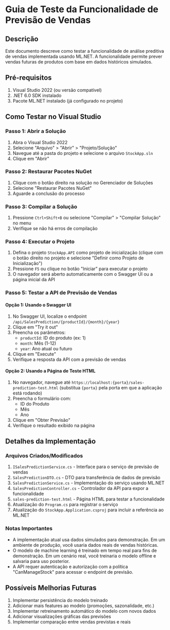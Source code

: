 # Guia de Teste da Funcionalidade de Previsão de Vendas

## Descrição

Este documento descreve como testar a funcionalidade de análise preditiva de vendas implementada usando ML.NET. A funcionalidade permite prever vendas futuras de produtos com base em dados históricos simulados.

## Pré-requisitos

1. Visual Studio 2022 (ou versão compatível)
2. .NET 6.0 SDK instalado
3. Pacote ML.NET instalado (já configurado no projeto)

## Como Testar no Visual Studio

### Passo 1: Abrir a Solução

1. Abra o Visual Studio 2022
2. Selecione "Arquivo" > "Abrir" > "Projeto/Solução"
3. Navegue até a pasta do projeto e selecione o arquivo `StockApp.sln`
4. Clique em "Abrir"

### Passo 2: Restaurar Pacotes NuGet

1. Clique com o botão direito na solução no Gerenciador de Soluções
2. Selecione "Restaurar Pacotes NuGet"
3. Aguarde a conclusão do processo

### Passo 3: Compilar a Solução

1. Pressione `Ctrl+Shift+B` ou selecione "Compilar" > "Compilar Solução" no menu
2. Verifique se não há erros de compilação

### Passo 4: Executar o Projeto

1. Defina o projeto `StockApp.API` como projeto de inicialização (clique com o botão direito no projeto e selecione "Definir como Projeto de Inicialização")
2. Pressione `F5` ou clique no botão "Iniciar" para executar o projeto
3. O navegador será aberto automaticamente com o Swagger UI ou a página inicial da API

### Passo 5: Testar a API de Previsão de Vendas

#### Opção 1: Usando o Swagger UI

1. No Swagger UI, localize o endpoint `/api/SalesPrediction/{productId}/{month}/{year}`
2. Clique em "Try it out"
3. Preencha os parâmetros:
   - `productId`: ID do produto (ex: 1)
   - `month`: Mês (1-12)
   - `year`: Ano atual ou futuro
4. Clique em "Execute"
5. Verifique a resposta da API com a previsão de vendas

#### Opção 2: Usando a Página de Teste HTML

1. No navegador, navegue até `https://localhost:{porta}/sales-prediction-test.html`
   (substitua `{porta}` pela porta em que a aplicação está rodando)
2. Preencha o formulário com:
   - ID do Produto
   - Mês
   - Ano
3. Clique em "Obter Previsão"
4. Verifique o resultado exibido na página

## Detalhes da Implementação

### Arquivos Criados/Modificados

1. `ISalesPredictionService.cs` - Interface para o serviço de previsão de vendas
2. `SalesPredictionDTO.cs` - DTO para transferência de dados de previsão
3. `SalesPredictionService.cs` - Implementação do serviço usando ML.NET
4. `SalesPredictionController.cs` - Controlador da API para expor a funcionalidade
5. `sales-prediction-test.html` - Página HTML para testar a funcionalidade
6. Atualização do `Program.cs` para registrar o serviço
7. Atualização do `StockApp.Application.csproj` para incluir a referência ao ML.NET

### Notas Importantes

- A implementação atual usa dados simulados para demonstração. Em um ambiente de produção, você usaria dados reais de vendas históricas.
- O modelo de machine learning é treinado em tempo real para fins de demonstração. Em um cenário real, você treinaria o modelo offline e salvaria para uso posterior.
- A API requer autenticação e autorização com a política "CanManageStock" para acessar o endpoint de previsão.

## Possíveis Melhorias Futuras

1. Implementar persistência do modelo treinado
2. Adicionar mais features ao modelo (promoções, sazonalidade, etc.)
3. Implementar retreinamento automático do modelo com novos dados
4. Adicionar visualizações gráficas das previsões
5. Implementar comparação entre vendas previstas e reais